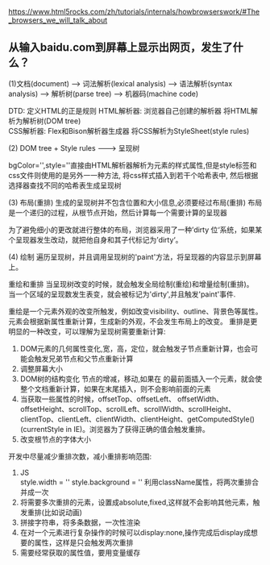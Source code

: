 https://www.html5rocks.com/zh/tutorials/internals/howbrowserswork/#The_browsers_we_will_talk_about

## 从输入baidu.com到屏幕上显示出网页，发生了什么？

(1)文档(document) --> 词法解析(lexical analysis) --> 语法解析(syntax analysis) --> 解析树(parse tree) --> 机器码(machine code)

DTD: 定义HTML的正是规则
HTML解析器: 浏览器自己创建的解析器   将HTML解析为解析树(DOM tree)  
CSS解析器: Flex和Bison解析器生成器  将CSS解析为StyleSheet(style rules)

(2) DOM tree + Style rules ---> 呈现树

bgColor='',style=''直接由HTML解析器解析为元素的样式属性,但是style标签和css文件则使用的是另外一一种方法,
将css样式插入到若干个哈希表中, 然后根据选择器查找不同的哈希表生成呈现树

(3) 布局(重排)
生成的呈现树并不包含位置和大小信息,必须要经过布局(重排)
布局是一个递归的过程，从<html>根节点开始，然后计算每一个需要计算的呈现器

为了避免细小的更改就进行整体的布局，浏览器采用了一种’dirty 位‘系统，如果某个呈现器发生改动，就把他自身和其子代标记为’dirty‘。


(4) 绘制
遍历呈现树，并且调用呈现树的'paint'方法，将呈现器的内容显示到屏幕上。

重绘和重排
当呈现树改变的时候，就会触发全局绘制(重绘)和增量绘制(重排)。
当一个区域的呈现数发生表变，就会被标记为'dirty',并且触发'paint'事件.

重绘是一个元素外观的改变所触发，例如改变visibility、outline、背景色等属性。元素会根据新属性重新计算，生成新的外观，不会发生布局上的改变。
重排是更明显的一种改变，可以理解为呈现树需要重新计算: 
1. DOM元素的几何属性变化,宽，高，定位，就会触发子节点重新计算，也会可能会触发兄弟节点和父节点重新计算
2. 调整屏幕大小
3. DOM树的结构变化 节点的增减，移动,如果在<body>
的最前面插入一个元素，就会使整个文档重新计算，如果在末尾插入，则不会影响前面的元素
4. 当获取一些属性的时候，offsetTop、offsetLeft、 offsetWidth、offsetHeight、scrollTop、scrollLeft、scrollWidth、scrollHeight、clientTop、clientLeft、clientWidth、clientHeight、getComputedStyle() (currentStyle in IE)。浏览器为了获得正确的值会触发重排。
5. 改变根节点的字体大小



开发中尽量减少重排次数，减小重排影响范围:
1. JS  
    style.width = ''
    style.background = ''
利用className属性，将两次重排合并成一次
2. 将需要多次重排的元素，设置成absolute,fixed,这样就不会影响其他元素，触发重排(比如说动画)
3. 拼接字符串，将多条数据，一次性渲染
4. 在对一个元素进行复杂操作的时候可以display:none,操作完成后display成想要的属性，这样是只会触发两次重排
5. 需要经常获取的属性值，要用变量缓存